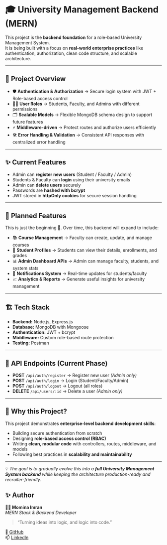 # 🎓 University Management Backend (MERN)

This project is the **backend foundation** for a role-based University Management System.  
It is being built with a focus on **real-world enterprise practices** like authentication, authorization, clean code structure, and scalable architecture.  

---

## 🚀 Project Overview
- 🛡️ **Authentication & Authorization** → Secure login system with JWT + Role-based access control  
- 👨‍🎓 **User Roles** → Students, Faculty, and Admins with different permissions  
- 🗂️ **Scalable Models** → Flexible MongoDB schema design to support future features  
- ⚡ **Middleware-driven** → Protect routes and authorize users efficiently  
- 🛠️ **Error Handling & Validation** → Consistent API responses with centralized error handling  

---

## ✨ Current Features
- Admin can **register new users** (Student / Faculty / Admin)  
- Students & Faculty can **login** using their university emails  
- Admin can **delete users** securely  
- Passwords are **hashed with bcrypt**  
- JWT stored in **httpOnly cookies** for secure session handling  

---

## 📌 Planned Features
This is just the beginning 🚀. Over time, this backend will expand to include:
- 📚 **Course Management** → Faculty can create, update, and manage courses  
- 📝 **Student Profiles** → Students can view their details, enrollments, and grades  
- 📊 **Admin Dashboard APIs** → Admin can manage faculty, students, and system stats  
- 🔔 **Notifications System** → Real-time updates for students/faculty  
- 📈 **Analytics & Reports** → Generate useful insights for university management  

---

## 🏗️ Tech Stack
- **Backend:** Node.js, Express.js  
- **Database:** MongoDB with Mongoose  
- **Authentication:** JWT + bcrypt  
- **Middleware:** Custom role-based route protection  
- **Testing:** Postman  

---

## 📌 API Endpoints (Current Phase)
- **POST** `/api/auth/register` → Register new user *(Admin only)*  
- **POST** `/api/auth/login` → Login (Student/Faculty/Admin)  
- **POST** `/api/auth/logout` → Logout (all roles)  
- **DELETE** `/api/users/:id` → Delete a user *(Admin only)*  

---

## 🎯 Why this Project?
This project demonstrates **enterprise-level backend development skills**:
- Building secure authentication from scratch  
- Designing **role-based access control (RBAC)**  
- Writing **clean, modular code** with controllers, routes, middleware, and models  
- Following best practices in **scalability and maintainability**  

---

💡 *The goal is to gradually evolve this into a **full University Management System backend** while keeping the architecture production-ready and recruiter-friendly.*  

## ✨ Author

**👩‍💻 Momina Imran**  
*MERN Stack & Backend Developer*  

> “Turning ideas into logic, and logic into code.”  

📍 [GitHub](https://github.com/mominaimran)  
📫 [LinkedIn](https://www.linkedin.com/in/momina-imran-783b49249/)  